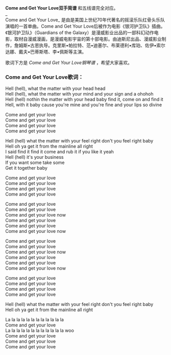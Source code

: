 

**Come and Get Your Love双手简谱** 和五线谱完全对应。  
_  
Come and Get Your Love_ 是由是美国上世纪70年代著名的摇滚乐队红骨头乐队演唱的一首单曲。Come and Get Your
Love后被作为电影《银河护卫队》插曲。《银河护卫队》（Guardians of the
Galaxy）是漫威影业出品的一部科幻动作电影，取材自漫威漫画，是漫威电影宇宙的第十部电影。由迪斯尼出品、漫威影业制作，詹姆斯•古恩执导。克里斯•帕拉特、范•迪塞尔、布莱德利•库珀、佐伊•索尔达娜、戴夫•巴蒂斯塔、李•佩斯等主演。  
  
歌词下方是 _Come and Get Your Love钢琴谱_ ，希望大家喜欢。

### Come and Get Your Love歌词：

Hell (hell), what the matter with your head head  
Hell (hell), what the matter with your mind and your sign and a ohohoh  
Hell (hell) nothin the matter with your head baby find it, come on and find it  
Hell, with it baby cause you're mine and you're fine and your lips so divine

Come and get your love  
Come and get your love  
Come and get your love  
Come and get your love

Hell (hell) what the matter with your feel right don't you feel right baby  
Hell oh ya get it from the mainline all right  
I said find it find it come and rub it if you like it yeah  
Hell (hell) it's your business  
If you want some take some  
Get it together baby

Come and get your love  
Come and get your love  
Come and get your love  
Come and get your love

Come and get your love  
Come and get your love  
Come and get your love now  
Come and get your love  
Come and get your love  
Come and get your love now

Come and get your love  
Come and get your love  
Come and get your love now  
Come and get your love  
Come and get your love  
Come and get your love now

Come and get your love  
Come and get your love  
Come and get your love  
Come and get your love

Hell (hell) what the matter with your feel right don't you feel right baby  
Hell oh ya get it from the mainline all right

La la la la la la la la la la la la  
Come and get your love  
La la la la la la la la la la la la woo  
Come and get your love  
Come and get your love  
Come and get your love


